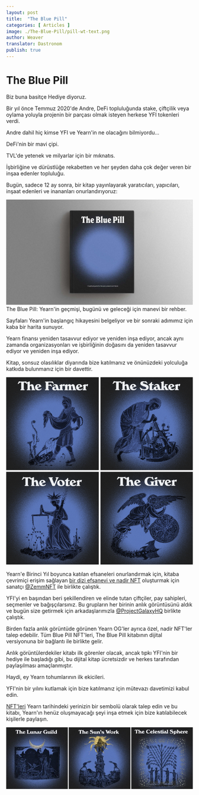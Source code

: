 ```yaml
---
layout: post
title:  "The Blue Pill"
categories: [ Articles ]
image: ./The-Blue-Pill/pill-wt-text.png
author: Weaver
translator: Dastronom
publish: true
---
```


# The Blue Pill

Biz buna basitçe Hediye diyoruz.

Bir yıl önce Temmuz 2020'de Andre, DeFi topluluğunda stake, çiftçilik veya oylama yoluyla projenin bir parçası olmak isteyen herkese YFI tokenleri verdi.

Andre dahil hiç kimse YFI ve Yearn'in ne olacağını bilmiyordu…

DeFi'nin bir mavi çipi.

TVL'de yetenek ve milyarlar için bir mıknatıs.

İşbirliğine ve dürüstlüğe rekabetten ve her şeyden daha çok değer veren bir inşaa edenler topluluğu.

Bugün, sadece 12 ay sonra, bir kitap yayınlayarak yaratıcıları, yapıcıları, inşaat edenleri ve inananları onurlandırıyoruz:

![](image1.png?w=1400&h=787)
The Blue Pill: Yearn'in geçmişi, bugünü ve geleceği için manevi bir rehber.

Sayfaları Yearn'in başlangıç hikayesini belgeliyor ve bir sonraki adımımız için kaba bir harita sunuyor.

Yearn finansı yeniden tasavvur ediyor ve yeniden inşa ediyor, ancak aynı zamanda organizasyonları ve işbirliğinin doğasını da yeniden tasavvur ediyor ve yeniden inşa ediyor.

Kitap, sonsuz olasılıklar diyarında bize katılmanız ve önünüzdeki yolculuğa katkıda bulunmanız için bir davettir.

![](image2.png?w=700&h=700)

Yearn'e Birinci Yıl boyunca katılan efsaneleri onurlandırmak için, kitaba çevrimiçi erişim sağlayan [bir dizi efsanevi ve nadir NFT](https://galaxy.eco/yearn) oluşturmak için sanatçı [@ZemmNFT](https://twitter.com/Zemm_NFT) ile birlikte çalıştık.

YFI'yi en başından beri şekillendiren ve elinde tutan çiftçiler, pay sahipleri, seçmenler ve bağışçılarsınız. Bu grupların her birinin anlık görüntüsünü aldık ve bugün size getirmek için arkadaşlarımızla [@ProjectGalaxyHQ](https://twitter.com/ProjectGalaxyHQ) birlikte çalıştık.

Birden fazla anlık görüntüde görünen Yearn OG'ler ayrıca özel, nadir NFT'ler talep edebilir. Tüm Blue Pill NFT'leri, The Blue Pill kitabının dijital versiyonuna bir bağlantı ile birlikte gelir.

Anlık görüntülerdekiler kitabı ilk görenler olacak, ancak tıpkı YFI'nin bir hediye ile başladığı gibi, bu dijital kitap ücretsizdir ve herkes tarafından paylaşılması amaçlanmıştır.

Haydi, ey Yearn tohumlarının ilk ekicileri.

YFI'nin bir yılını kutlamak için bize katılmanız için mütevazı davetimizi kabul edin.

[NFT'leri](https://galaxy.eco/yearn) Yearn tarihindeki yerinizin bir sembolü olarak talep edin ve bu kitabı, Yearn'ın henüz oluşmayacağı şeyi inşa etmek için bize katılabilecek kişilerle paylaşın.

![](image3.jpg?w=700&h=231)
